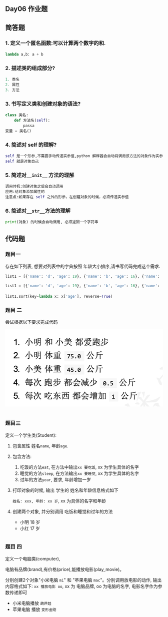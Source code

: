## Day06 作业题

## 简答题

### 1. 定义一个匿名函数:可以计算两个数字的和.

```python
lambda a,b: a + b
```

### 2. 描述类的组成部分?

```python 
1. 类名
2. 属性
3. 方法
```

### 3. 书写定义类和创建对象的语法?

```python
class 类名:
    def 方法名(self):
        passa
变量 = 类名()
```

### 4. 简述对 self 的理解?

```python 
self 是一个形参,不需要手动传递实参值,python 解释器会自动将调用该方法的对象作为实参值进行传递
self 就是对象自己
```

### 5. 简述对`__init__` 方法的理解

```python
调用时机:创建对象之后会自动调用
应用:给对象添加属性的
注意点:如果存在 self 之外的形参，在创建对象的时候，必须传递实参值
```

### 6. 简述对`__str__`方法的理解

```python
print(对象) 的时候会自动调用, 必须返回一个字符串
```



## 代码题

### 题目一

存在如下列表, 想要对列表中的字典按照 年龄大小排序,请书写代码完成这个需求.

```python
list1 = [{'name': 'd', 'age': 19}, {'name': 'b', 'age': 16}, {'name': 'a', 'age': 16}, {'name': 'c', 'age': 20}]
```



```python
list1 = [{'name': 'd', 'age': 19}, {'name': 'b', 'age': 16}, {'name': 'a', 'age': 16}, {'name': 'c', 'age': 20}]

list1.sort(key=lambda x: x['age'], reverse=True)
```



### 题目 二

尝试根据以下要求完成代码

![F79EB8C9-4504-4511-8B04-42DAB5916169](day06作业.assets/F79EB8C9-4504-4511-8B04-42DAB5916169.png)

```python

```

### 题目三

定义一个学生类(Student): 

1. 包含属性 姓名`name`, 年龄`age`.

2. 包含方法: 

   1. 吃饭的方法`eat`, 在方法中输出`xx 要吃饭`, xx 为学生具体的名字
   2. 睡觉的方法`sleep`, 在方法输出`xx 要睡觉`, xx 为学生具体的名字
   3. 过年的方法`year`,  要求, 年龄增加一岁

3. 打印对象的时候, 输出 学生的 姓名和年龄信息格式如下

   `姓名: xxx, 年龄: xx 岁`, xx 为具体的名字和年龄

4. 创建两个对象, 并分别调用 吃饭和睡觉和过年的方法

   - 小明 18 岁
   - 小红  17 岁

```python
```



### 题目 四

定义一个电脑类(computer),

电脑有品牌(brand),有价格(price),能播放电影(play_movie)。

分别创建2个对象"小米电脑 `mi`" 和 "苹果电脑 `mac`"。分别调用放电影的动作, 输出内容格式如下: `xx 播放电影 oo`, xx 为 电脑品牌, oo 为电脑的名字, 电影名字作为参数传递即可

- 小米电脑播放 `葫芦娃`
- 苹果电脑 播放 `变形金刚`

```python

```



